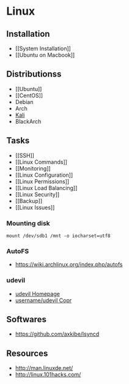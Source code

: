 # Linux


## Installation

- [[System Installation]]
- [[Ubuntu on Macbook]]


## Distributionss

- [[Ubuntu]]
- [[CentOS]]
- Debian
- Arch
- [Kali](https://www.kali.org/)
- BlackArch


## Tasks

- [[SSH]]
- [[Linux Commands]]
- [[Monitoring]]
- [[Linux Configuration]]
- [[Linux Permissions]]
- [[Linux Load Balancing]]
- [[Linux Security]]
- [[Backup]]
- [[Linux Issues]]

### Mounting disk

    mount /dev/sdb1 /mnt -o iocharset=utf8

### AutoFS

- https://wiki.archlinux.org/index.php/autofs

### udevil

- [udevil Homepage](http://ignorantguru.github.io/udevil/)
- [username/udevil Copr](https://copr.fedorainfracloud.org/coprs/username/udevil/)


## Softwares

- https://github.com/axkibe/lsyncd


## Resources

- http://man.linuxde.net/
- http://linux.101hacks.com/
